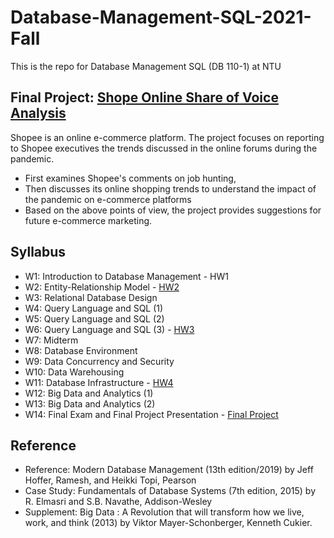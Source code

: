 # Database-Management-SQL-2021-Fall
This is the repo for Database Management SQL (DB 110-1) at NTU

## Final Project: [Shope Online Share of Voice Analysis](https://github.com/anniechen0506/Database-Management-SQL-2021-Fall/tree/main/Final_Project_Share%20of%20Voice%20Analysis)
Shopee is an online e-commerce platform.
The project focuses on reporting to Shopee executives the trends discussed in the online forums during the pandemic. 
 - First examines Shopee's comments on job hunting, 
 - Then discusses its online shopping trends to understand the impact of the pandemic on e-commerce platforms
 - Based on the above points of view, the project provides suggestions for future e-commerce marketing.

## Syllabus
- W1: Introduction to Database Management - HW1
- W2: Entity-Relationship Model - [HW2](https://github.com/anniechen0506/Database-Management-SQL-2021-Fall/tree/main/HW2_Entity-Relationship_Model)
- W3: Relational Database Design
- W4: Query Language and SQL (1)
- W5: Query Language and SQL (2) 
- W6: Query Language and SQL (3) - [HW3](https://github.com/anniechen0506/Database-Management-SQL-2021-Fall/tree/main/HW3_SQL_Statements)
- W7: Midterm
- W8: Database Environment 
- W9: Data Concurrency and Security	
- W10: Data Warehousing
- W11: Database Infrastructure - [HW4](https://github.com/anniechen0506/Database-Management-SQL-2021-Fall/tree/main/HW4_Database_Environment)
- W12: Big Data and Analytics (1) 
- W13: Big Data and Analytics (2)	
- W14: Final Exam and Final Project Presentation - [Final Project](https://github.com/anniechen0506/Database-Management-SQL-2021-Fall/tree/main/Final_Project_Share%20of%20Voice%20Analysis)

## Reference
 - Reference: Modern Database Management (13th edition/2019) by Jeff Hoffer, Ramesh, and Heikki Topi, Pearson
 - Case Study: Fundamentals of Database Systems (7th edition, 2015) by R. Elmasri and S.B. Navathe, Addison-Wesley
 - Supplement: Big Data : A Revolution that will transform how we live, work, and think (2013) by Viktor Mayer-Schonberger, Kenneth Cukier.


